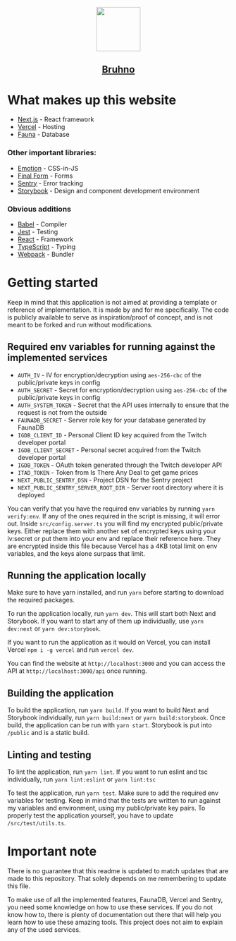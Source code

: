 <p align="center">
  <a href="https://bruhno.com">
    <img src="https://bruhno.com/images/Logo.svg" height="100">
    <h2 align="center">Bruhno</h2>
  </a>
</p>

# What makes up this website
* [Next.js](https://github.com/vercel/next.js) - React framework
* [Vercel](https://github.com/vercel/vercel) - Hosting
* [Fauna](https://github.com/fauna/faunadb-js) - Database
### Other important libraries:
  * [Emotion](https://github.com/emotion-js/emotion) - CSS-in-JS
  * [Final Form](https://github.com/final-form/final-form) - Forms
  * [Sentry](https://github.com/getsentry/sentry-javascript) - Error tracking
  * [Storybook](https://github.com/storybookjs/storybook/issues) - Design and component development environment
### Obvious additions
  * [Babel](https://github.com/babel/babel) - Compiler
  * [Jest](https://github.com/facebook/jest) - Testing
  * [React](https://github.com/facebook/react) - Framework
  * [TypeScript](https://github.com/microsoft/TypeScript) - Typing
  * [Webpack](https://github.com/webpack/webpack) - Bundler

# Getting started
Keep in mind that this application is not aimed at providing a template or reference of implementation.
It is made by and for me specifically.
The code is publicly available to serve as inspiration/proof of concept, and is not meant to be forked and run without modifications.

## Required env variables for running against the implemented services
* `AUTH_IV` - IV for encryption/decryption using `aes-256-cbc` of the public/private keys in config
* `AUTH_SECRET` - Secret for encryption/decryption using `aes-256-cbc` of the public/private keys in config
* `AUTH_SYSTEM_TOKEN` - Secret that the API uses internally to ensure that the request is not from the outside
* `FAUNADB_SECRET` - Server role key for your database generated by FaunaDB
* `IGDB_CLIENT_ID` - Personal Client ID key acquired from the Twitch developer portal
* `IGDB_CLIENT_SECRET` - Personal secret acquired from the Twitch developer portal
* `IGDB_TOKEN` - OAuth token generated through the Twitch developer API
* `ITAD_TOKEN` - Token from Is There Any Deal to get game prices
* `NEXT_PUBLIC_SENTRY_DSN` - Project DSN for the Sentry project
* `NEXT_PUBLIC_SENTRY_SERVER_ROOT_DIR` - Server root directory where it is deployed

You can verify that you have the required env variables by running `yarn verify:env`.
If any of the ones required in the script is missing, it will error out.
Inside `src/config.server.ts` you will find my encrypted public/private keys.
Either replace them with another set of encrypted keys using your iv:secret or put them into your env and replace their reference here.
They are encrypted inside this file because Vercel has a 4KB total limit on env variables, and the keys alone surpass that limit.

## Running the application locally
Make sure to have yarn installed, and run `yarn` before starting to download the required packages.

To run the application locally, run `yarn dev`.
This will start both Next and Storybook. If you want to start any of them up individually, use `yarn dev:next` or `yarn dev:storybook`.

If you want to run the application as it would on Vercel, you can install Vercel `npm i -g vercel` and run `vercel dev`.

You can find the website at `http://localhost:3000` and you can access the API at `http://localhost:3000/api` once running.

## Building the application
To build the application, run `yarn build`. If you want to build Next and Storybook individually, run `yarn build:next` or `yarn build:storybook`.
Once build, the application can be run with `yarn start`.
Storybook is put into `/public` and is a static build.

## Linting and testing
To lint the application, run `yarn lint`. If you want to run eslint and tsc individually, run `yarn lint:eslint` or `yarn lint:tsc`

To test the application, run `yarn test`. Make sure to add the required env variables for testing. Keep in mind that the tests are written to run against my variables and environment, using my public/private key pairs. To properly test the application yourself, you have to update `/src/test/utils.ts`.

# Important note
There is no guarantee that this readme is updated to match updates that are made to this repository. That solely depends on me remembering to update this file.

To make use of all the implemented features, FaunaDB, Vercel and Sentry, you need some knowledge on how to use these services.
If you do not know how to, there is plenty of documentation out there that will help you learn how to use these amazing tools.
This project does not aim to explain any of the used services.
